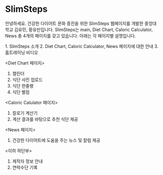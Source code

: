# SlimSteps
안녕하세요. 건강한 다이어트 문화 증진을 위한 SlimSteps 웹페이지를 개발한 중앙대학교 김유민, 황유빈입니다.
SlimSteps는 main, Diet Chart, Caloric Calculator, News 총 4개의 페이지를 갖고 있습니다. 아래는 각 페이지별 설명입니다.


<Main 페이지>
1. SlimSteps 소개
2. Diet Chart, Caloric Calculator, News 페이지에 대한 안내
3. 홈트레이닝 비디오

<Diet Chart 페이지>
1. 캘린더
2. 식단 사진 업로드
3. 식단 한줄평
4. 식단 별점

<Caloric Calulator 페이지>
1. 칼로기 계산기
2. 계산 결과를 바탕으로 추천 식단 제공

<News 페이지>
1. 건강한 다이어트에 도움을 주는 뉴스 및 칼럼 제공

<이하 하단부>
1. 제작자 정보 안내
2. 연락수단 기록
